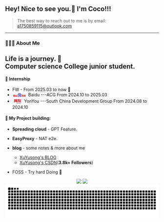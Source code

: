 ## Hey! Nice to see you.👋 I'm Coco!!! 
> The best way to reach out to me is by email: a1750859115@outlook.com
---
### 👨🏻‍💻  About Me
**Life is a journey. 🧗** <br>
**Computer science College junior student.**
--- 
#### 📑 Internship
- FW  - From 2025.03 to now 💪
- <div align="left"><img align="center" src="static/baidu-logo-Photoroom.png" height="20px" /> Baidu  ---ACG  From 2024.10 to 2025.03
- <div align="left"><img align="center" src="static/yonyou-logo-Photoroom.png" height="20px" /> YonYou  ---South China Development Group  From 2024.08 to 2024.10

#### 🥳 My Project building:

- **Spreading cloud** - GPT Feature.

- **EasyProxy** - NAT e2e.

- **blog** - some notes & more about me 
  - [XuYusong's BLOG](https://blog.xuyusong.xyz/)
  - [XuYusong's CSDN](https://blog.csdn.net/2201_75299492)(**3.8k+ Followers**)

- FOSS - Try hard Doing 💪


<div align="center">
    <img src="https://github-readme-stats-git-masterrstaa-rickstaa.vercel.app/api?username=cocobond&theme=tokyonight&show_icons=true" height="170px">
    <img src="https://github-readme-stats-git-masterrstaa-rickstaa.vercel.app/api/top-langs/?username=cocobond&layout=compact&theme=tokyonight" height="170px">
</div>


<picture>
  <source media="(prefers-color-scheme: dark)" srcset="https://raw.githubusercontent.com/cocobond/cocobond/output/github-contribution-grid-snake-dark.svg">
  <source media="(prefers-color-scheme: light)" srcset="https://raw.githubusercontent.com/cocobond/cocobond/output/github-contribution-grid-snake.svg">
  <img alt="github-snake" src="https://raw.githubusercontent.com/cocobond/cocobond/output/github-contribution-grid-snake.svg" />
</picture>







